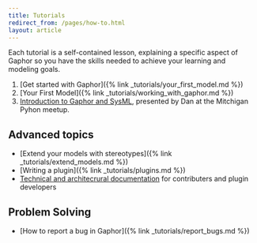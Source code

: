```yaml
---
title: Tutorials
redirect_from: /pages/how-to.html
layout: article
---
```


Each tutorial is a self-contained lesson, explaining a specific aspect of
Gaphor so you have the skills needed to achieve your learning and modeling
goals.

1. [Get started with Gaphor]({% link _tutorials/your_first_model.md %})
1. [Your First Model]({% link _tutorials/working_with_gaphor.md %})
1. <i class="fab fa-youtube"></i> [Introduction to Gaphor and SysML](https://www.youtube.com/watch?v=J1k9GTmYwkc), presented by Dan at the Mitchigan Pyhon meetup.


## Advanced topics

- [Extend your models with stereotypes]({% link _tutorials/extend_models.md %})
- [Writing a plugin]({% link _tutorials/plugins.md %})
- [Technical and architecrural documentation](https://gaphor.readthedocs.io/) for contributers and plugin developers

## Problem Solving

- [How to report a bug in Gaphor]({% link _tutorials/report_bugs.md %})

